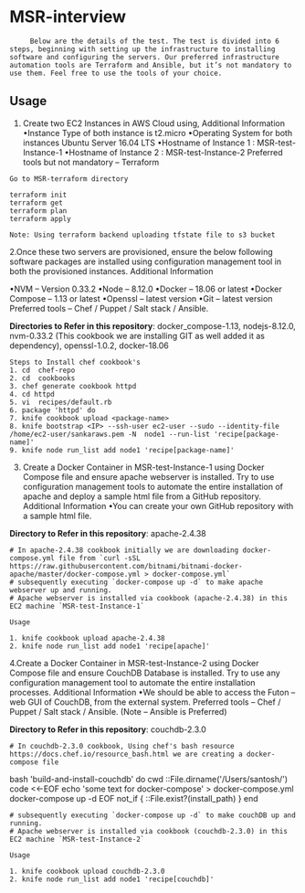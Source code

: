 # MSR-interview
         Below are the details of the test. The test is divided into 6 steps, beginning with setting up the infrastructure to installing software and configuring the servers. Our preferred infrastructure automation tools are Terraform and Ansible, but it’s not mandatory to use them. Feel free to use the tools of your choice.  
## Usage<a name="usage"></a>

1. Create two EC2 Instances in AWS Cloud using,
Additional Information
•Instance Type of both instance is t2.micro
•Operating System for both instances Ubuntu Server 16.04 LTS
•Hostname of Instance 1 : MSR-test-Instance-1
•Hostname of Instance 2 : MSR-test-Instance-2
Preferred tools but not mandatory – Terraform

```
Go to MSR-terraform directory

terraform init
terraform get
terraform plan
terraform apply

Note: Using terraform backend uploading tfstate file to s3 bucket
```

2.Once these two servers are provisioned, ensure the below following software packages are installed using configuration management tool in both the provisioned instances.
Additional Information

•NVM – Version 0.33.2
•Node – 8.12.0
•Docker – 18.06 or latest
•Docker Compose – 1.13 or latest
•Openssl – latest version
•Git – latest version
Preferred tools – Chef / Puppet / Salt stack / Ansible. 

**Directories to Refer in this repository**: docker_compose-1.13, nodejs-8.12.0, nvm-0.33.2 (This cookbook we are installing GIT as well added it as dependency), openssl-1.0.2, docker-18.06

``` 
Steps to Install chef cookbook's
1. cd  chef-repo
2. cd  cookbooks
3. chef generate cookbook httpd
4. cd httpd
5. vi  recipes/default.rb
6. package 'httpd' do
7. knife cookbook upload <package-name>
8. knife bootstrap <IP> --ssh-user ec2-user --sudo --identity-file /home/ec2-user/sankaraws.pem -N  node1 --run-list 'recipe[package-name]'
9. knife node run_list add node1 'recipe[package-name]'
```

3. Create a Docker Container in MSR-test-Instance-1 using Docker Compose file and ensure apache webserver is installed. Try to use configuration management tools to automate the entire installation of apache and deploy a sample html file from a GitHub repository.
Additional Information
•You can create your own GitHub repository with a sample html file.

**Directory to Refer in this repository**: apache-2.4.38
```
# In apache-2.4.38 cookbook initially we are downloading docker-compose.yml file from `curl -sSL https://raw.githubusercontent.com/bitnami/bitnami-docker-apache/master/docker-compose.yml > docker-compose.yml`
# subsequently executing `docker-compose up -d` to make apache webserver up and running.
# Apache webserver is installed via cookbook (apache-2.4.38) in this EC2 machine `MSR-test-Instance-1`

Usage

1. knife cookbook upload apache-2.4.38
2. knife node run_list add node1 'recipe[apache]'
```

4.Create a Docker Container in MSR-test-Instance-2 using Docker Compose file and ensure CouchDB Database is installed. Try to use any configuration management tool to automate the entire installation processes.
Additional Information
•We should be able to access the Futon – web GUI of CouchDB, from the external system.
Preferred tools – Chef / Puppet / Salt stack / Ansible. (Note – Ansible is Preferred)

**Directory to Refer in this repository**: couchdb-2.3.0
```
# In couchdb-2.3.0 cookbook, Using chef's bash resource https://docs.chef.io/resource_bash.html we are creating a docker-compose file
```
bash 'build-and-install-couchdb' do
  cwd ::File.dirname('/Users/santosh/')
  code <<-EOF
  echo 'some text for docker-compose' > docker-compose.yml
    docker-compose up -d
  EOF
  not_if { ::File.exist?(install_path) }
end
```
# subsequently executing `docker-compose up -d` to make couchDB up and running.
# Apache webserver is installed via cookbook (couchdb-2.3.0) in this EC2 machine `MSR-test-Instance-2`

Usage

1. knife cookbook upload couchdb-2.3.0
2. knife node run_list add node1 'recipe[couchdb]'
```
